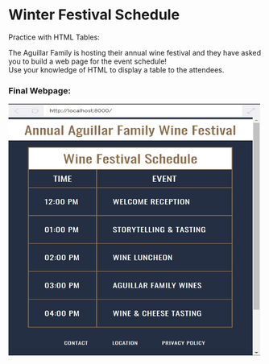 <h1>Winter Festival Schedule</h1>

<p>
Practice with HTML Tables:
  
The Aguillar Family is hosting their annual wine festival and they have asked you to build a web page for the event schedule! 
<br>Use your knowledge of HTML to display a table to the attendees.
</p>

<h3>Final Webpage: </h3>
<img src="WinterFestival.JPG" alt="Winter Festival Schedule Webpage Image" height="500" width="500">
